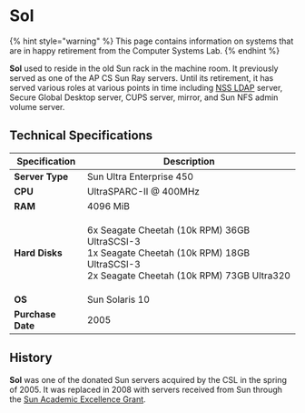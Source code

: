 # Sol

{% hint style="warning" %}
This page contains information on systems that are in happy retirement from the Computer Systems Lab.
{% endhint %}

**Sol** used to reside in the old Sun rack in the machine room. It previously served as one of the AP CS Sun Ray servers. Until its retirement, it has served various roles at various points in time including [NSS LDAP](broken-reference) server, Secure Global Desktop server, CUPS server, mirror, and Sun NFS admin volume server.

## Technical Specifications

| Specification     | Description                                                                                                                                             |
| ----------------- | ------------------------------------------------------------------------------------------------------------------------------------------------------- |
| **Server Type**   | Sun Ultra Enterprise 450                                                                                                                                |
| **CPU**           | UltraSPARC-II @ 400MHz                                                                                                                                  |
| **RAM**           | 4096 MiB                                                                                                                                                |
| **Hard Disks**    | <p>6x Seagate Cheetah (10k RPM) 36GB UltraSCSI-3 <br> 1x Seagate Cheetah (10k RPM) 18GB UltraSCSI-3 <br> 2x Seagate Cheetah (10k RPM) 73GB Ultra320</p> |
| **OS**            | Sun Solaris 10                                                                                                                                          |
| **Purchase Date** | 2005                                                                                                                                                    |

## History

**Sol** was one of the donated Sun servers acquired by the CSL in the spring of 2005. It was replaced in 2008 with servers received from Sun through the [Sun Academic Excellence Grant](../machines/history/2008-sun-aeg.md).
